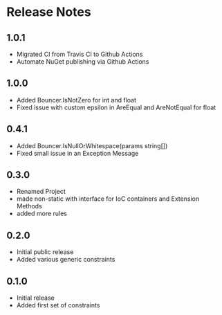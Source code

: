 # Release Notes

## 1.0.1
- Migrated CI from Travis CI to Github Actions
- Automate NuGet publishing via Github Actions

## 1.0.0
- Added Bouncer.IsNotZero for int and float
- Fixed issue with custom epsilon in AreEqual and AreNotEqual for float

## 0.4.1
- Added Bouncer.IsNullOrWhitespace(params string[])
- Fixed small issue in an Exception Message

## 0.3.0
- Renamed Project
- made non-static with interface for IoC containers and Extension Methods
- added more rules

## 0.2.0
- Initial public release
- Added various generic constraints

## 0.1.0
- Initial release
- Added first set of constraints
